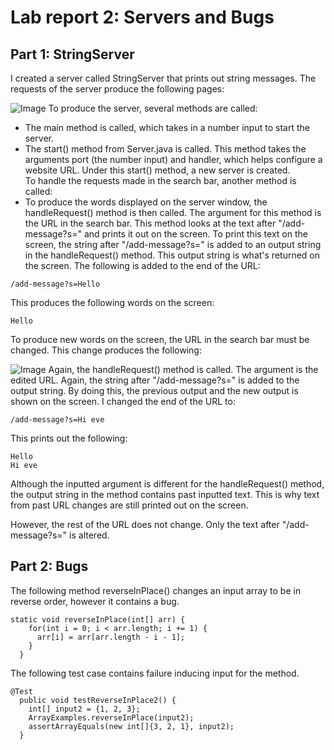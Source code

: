 # Lab report 2: Servers and Bugs

## Part 1: StringServer
I created a server called StringServer that prints out string messages. The requests of the server produce the following pages:

![Image](https://user-images.githubusercontent.com/122569733/215231995-69a9c05c-8059-4c3c-ac9d-a43959f86e85.png)
To produce the server, several methods are called: 
- The main method is called, which takes in a number input to start the server.
- The start() method from Server.java is called. This method takes the arguments port (the number input) and handler, which helps configure a website URL. Under this start() method, a new server is created.  
To handle the requests made in the search bar, another method is called:
- To produce the words displayed on the server window, the handleRequest() method is then called. The argument for this method is the URL in the search bar. This method looks at the text after "/add-message?s=" and prints it out on the screen. To print this text on the screen, the string after "/add-message?s=" is added to an output string in the handleRequest() method. This output string is what's returned on the screen. The following is added to the end of the URL: 
```
/add-message?s=Hello
```

This produces the following words on the screen:
 
```
Hello
```
To produce new words on the screen, the URL in the search bar must be changed. This change produces the following: 

![Image](https://user-images.githubusercontent.com/122569733/215233406-fdbb2a32-e033-4e72-85dd-0055ec5a2c0d.png)
Again, the handleRequest() method is called. The argument is the edited URL. Again, the string after "/add-message?s=" is added to the output string. By doing this, the previous output and the new output is shown on the screen. I changed the end of the URL to: 
```
/add-message?s=Hi eve
```

This prints out the following:

```
Hello
Hi eve
```
Although the inputted argument is different for the handleRequest() method, the output string in the method contains past inputted text. This is why text from past URL changes are still printed out on the screen.

However, the rest of the URL does not change. Only the text after "/add-message?s=" is altered.
## Part 2: Bugs 
The following method reverseInPlace() changes an input array to be in reverse order, however it contains a bug.
```
static void reverseInPlace(int[] arr) {
    for(int i = 0; i < arr.length; i += 1) {
      arr[i] = arr[arr.length - i - 1];
    }
  }
```
The following test case contains failure inducing input for the method.
``` 
@Test
  public void testReverseInPlace2() {
    int[] input2 = {1, 2, 3};
    ArrayExamples.reverseInPlace(input2);
    assertArrayEquals(new int[]{3, 2, 1}, input2);
  }
  ```
  
